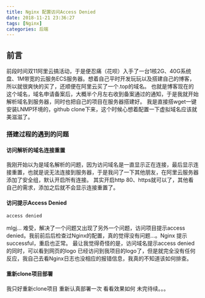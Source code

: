 ```yaml
---
title: Nginx 配置访问Access Denied
date: 2018-11-21 23:36:27
tags: [Nginx]
categories: 后端
---
```


## 前言
  前段时间双11阿里云搞活动，于是便忍痛（花呗）入手了一台1核2G、40G系统盘、1M带宽的云服务ECS服务器。想着自己平时开发玩玩以及搭建自己的博客，所以就很爽快的买了，还顺便在阿里云买了一个.top的域名。
也就是博客现在的这个域名，域名申请备案后，大概半个月左右收到备案通过的通知，于是我就开始解析域名到服务器，同时也把自己的项目在服务器搭建好。
我是直接搭wget一键安装LNMP环境的，github clone下来，这个时候心想着配置一下虚拟域名应该就美滋滋了。

### 搭建过程的遇到的问题

#### 访问解析的域名连接重置
  我刚开始以为是域名解析的问题，因为访问域名是一直显示正在连接，最后显示连接重置，也就是说无法连接到服务器，于是我问了一下其他朋友，在阿里云服务器添加了安全组，默认开启所有连接。
其实开启http 80、https就可以了，其他看自己的需求，添加之后就不会显示连接重置了。

#### 访问提示Access Denied
   ``` 
   access denied
   ```
  mlgj... 难受，解决了一个问题又出现了另外一个问题，访问项目提示access denied。我前前后后检查过Nginx的配置，真的觉得没有问题...。Nginx 提示successful，重启也正常。
最让我觉得奇怪的是，访问域名提示access denied 的同时，可以看到网页的logo 已经访问到我项目的logo了，但是就完全没有任何反应，我自己去看Nginx日志也没相应的报错信息，我真的不知道该如何排查。

#### 重新clone项目部署
  我只好重新clone项目 重新认真部署一次 看看效果如何 未完待续。。。